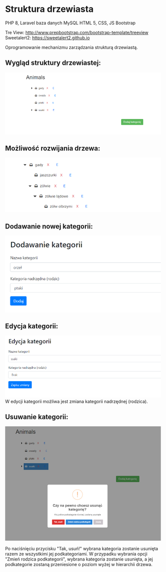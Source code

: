 # Struktura drzewiasta
PHP 8, Laravel 
baza danych MySQL
HTML 5, CSS, JS
Bootstrap

Tre View: http://www.prepbootstrap.com/bootstrap-template/treeview
Sweetalert2: https://sweetalert2.github.io

Oprogramowanie mechanizmu zarządzania strukturą drzewiastą.

## Wygląd struktury drzewiastej:
![App Screenshot](https://github.com/JusFra/Tree-structure/blob/main/screens/1.png)

## Możliwość rozwijania drzewa:
![App Screenshot](https://github.com/JusFra/Tree-structure/blob/main/screens/2.png)

## Dodawanie nowej kategorii:
![App Screenshot](https://github.com/JusFra/Tree-structure/blob/main/screens/add_category.png)

## Edycja kategorii:
![App Screenshot](https://github.com/JusFra/Tree-structure/blob/main/screens/edit_category.png)
W edycji kategorii możliwa jest zmiana kategorii nadrzędnej (rodzica). 

## Usuwanie kategorii:
![App Screenshot](https://github.com/JusFra/Tree-structure/blob/main/screens/delete_category.png)

Po naciśnięciu przycisku "Tak, usuń!" wybrana kategoria zostanie usunięta razem ze wszystkimi jej podkategoriami. W przypadku wybrania opcji "Zmień rodzica podkategorii", wybrana kategoria zostanie usunięta, a jej podkategorie zostaną przeniesione o poziom wyżej w hierarchii drzewa. 

